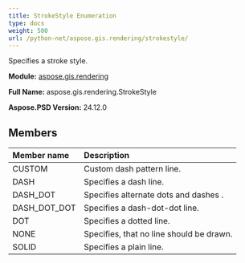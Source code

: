 ```yaml
---
title: StrokeStyle Enumeration
type: docs
weight: 500
url: /python-net/aspose.gis.rendering/strokestyle/
---
```


Specifies a stroke style.

**Module:** [aspose.gis.rendering](/psd/python-net/aspose.gis.rendering/)

**Full Name:** aspose.gis.rendering.StrokeStyle

**Aspose.PSD Version:** 24.12.0

## **Members**
| **Member name** | **Description** |
| :- | :- |
| CUSTOM | Custom dash pattern line. |
| DASH | Specifies a dash line. |
| DASH_DOT | Specifies alternate dots and dashes . |
| DASH_DOT_DOT | Specifies a dash-dot-dot line. |
| DOT | Specifies a dotted line. |
| NONE | Specifies, that no line should be drawn. |
| SOLID | Specifies a plain line. |
